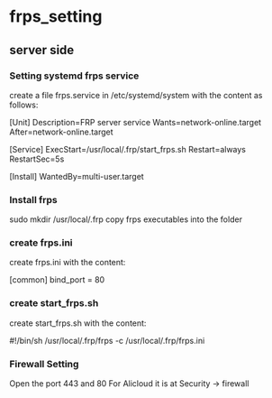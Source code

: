# frps_setting

## server side
### Setting systemd frps service
create a file frps.service in /etc/systemd/system with the content as follows:

[Unit]
Description=FRP server service
Wants=network-online.target
After=network-online.target

[Service]
ExecStart=/usr/local/.frp/start_frps.sh
Restart=always
RestartSec=5s

[Install]
WantedBy=multi-user.target

### Install frps
sudo mkdir /usr/local/.frp
copy frps executables into the folder

### create frps.ini
create frps.ini with the content:

[common]
bind_port = 80

### create start_frps.sh
create start_frps.sh with the content:

#!/bin/sh
/usr/local/.frp/frps -c /usr/local/.frp/frps.ini

### Firewall Setting
Open the port 443 and 80
For Alicloud it is at Security -> firewall
